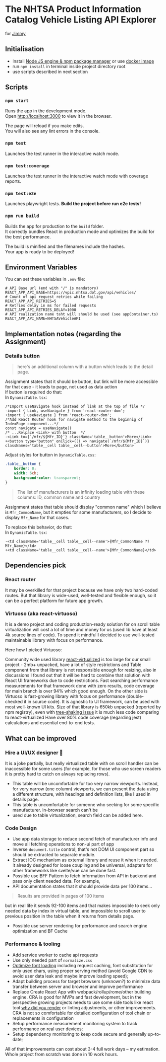 # The NHTSA Product Information Catalog Vehicle Listing API Explorer
for [Jimmy](https://fromjimmy.com)

## Initialisation

- Install [Node JS engine & npm package manager](https://nodejs.org/en/) or use [docker image](https://hub.docker.com/_/node/)
- run `npm install` in terminal inside project directory root
- use scripts described in next section

## Scripts 

### `npm start`

Runs the app in the development mode.\
Open [http://localhost:3000](http://localhost:3000) to view it in the browser.

The page will reload if you make edits.\
You will also see any lint errors in the console.

### `npm test`

Launches the test runner in the interactive watch mode.
### `npm test:coverage`

Launches the test runner in the interactive watch mode with coverage reports.
### `npm test:e2e`

Launches playwright tests. **Build the project before run e2e tests!**
### `npm run build`

Builds the app for production to the `build` folder.\
It correctly bundles React in production mode and optimizes the build for the best performance.

The build is minified and the filenames include the hashes.\
Your app is ready to be deployed!
## Environment Variables
You can set these variables in `.env` file:
```dotenv
# API Base url (end with "/" is mandatory)
REACT_APP_API_BASE=https://vpic.nhtsa.dot.gov/api/vehicles/
# Count of api request retries while failing
REACT_APP_API_RETRIES=5
# Retries delay in ms for failed requests 
REACT_APP_API_RETRIES_DELAY=1000
# API realization name taht will should be used (see appContainer.ts)
REACT_APP_API_NAME=NHTSAVehicleAPI
```
## Implementation notes (regarding the Assignment)  

### Details button

> here's an additional column with a button which leads to the detail page.

Assignment states that it should be button, but link will be more accessible for that case - it leads to page, not
used as data action   
If button is required do that:  
In `DynamicTable.tsx`:
```tsx
/*Import useNavigate hook instead of link at the top of file */
-import { Link, useNavigate } from 'react-router-dom';
+import { useNavigate } from 'react-router-dom';
/*Add React Router hook for navigate method to the beginnig of IndexPage component...*/
const navigate = useNavigate()
/* ...Relpace <Link> with button  */
-<Link to={`/mfr/${Mfr_ID}`} className='table__button'>More</Link>
+<button type="button" onClick={() => navigate(`/mfr/${Mfr_ID}`)} classNames='table__cell table__cell--button'>More</button>
```
Adjust styles for button in `DynamicTable.css`:

```css
.table__button {
    border: 0;
    width: 6ch;
    background-color: transparent;
}
```

> The list of manufacturers is an infinity loading table with these columns: ID, common name and country

Assignment states that table should display "common name" which I believe is `Mfr_CommonName`, but it empties for
some manufacturers, so I decide to display `Mfr_Name` for that cases.

To replace this behavior, do that:  
In `DynamicTable.tsx`:
```tsx
-<td className='table__cell table__cell--name'>{Mfr_CommonName ?? Mfr_Name}</td>
+<td className='table__cell table__cell--name'>{Mfr_CommonName}</td>
```
## Dependencies pick

### React router

It may be overkilled for that project because we have only two hard-coded routes.
But that library is wide-used, well-tested and flexible enough, so it can be a perfect platform for future app growth.

### Virtuoso (aka react-virtuoso)

It is a demo project and coding production-ready solution for on scroll table virtualization
will cost a lot of time and money for us (used lib have at least 4k source lines of code). To spend it mindful I decided to use well-tested maintainable library with focus on performance.

Here how I picked Virtuoso:

Community wide used library [react-virtualized](https://github.com/bvaughn/react-virtualized) is too large for our small
project - 2mb+ unpacked,
have a lot of style restrictions and Table component from that library is not responsible enough for resizing,
also in discussions I found out that it will be hard to combine that solution
with React UI frameworks due to code restrictions.
Fast searching performance measurements for that framework done with zero results, code coverage 
for main branch is over 94% which good enough.
On the other side is Virtuoso is fast-growing library with focus on performance (double-checked it in source code). 
It is agnostic to UI framework, can be used with most well-known UI kits.
Size of that library is 650kb unpacked (reported by npm registry), even with [tree-shaking issue](https://github.com/petyosi/react-virtuoso/issues/558)
it is much less code comparing to react-virtualized
Have over 80% code coverage (regarding jest) calculations and essential end-to-end tests.
## What can be improved

### Hire a UI/UX designer 🤠  

It is a joke partially, but really virtualized table with on scroll handler can be inaccessible for some users 
(for example, for those who use screen readers it is pretty hard to catch on always replacing rows).
- This table will be uncomfortable for too very narrow viewports. Instead, for very narrow (one column) viewports,
we can present the data using a different structure, with headings and definition lists, like I used in details page.
- This table is uncomfortable for someone who seeking for some specific manufacturer. In-browser search can't be
- used due to table virtualization, search field can be added here.

### Code Design
- Use app data storage to reduce second fetch of manufacturer info and move all fetching operations to non-ui part of app
- Inverse `document.title` control, that's not DOM UI component part so should be extracted to separate module. 
- Extract IOC mechanism as external library and reuse it when it needed. It already designed for loose coupling and be universal, adapters for other frameworks like svelte/vue can be done fast.
- Possible use BFF Pattern to fetch information from API in backend and pass only client needed data. For example,
- API documentation states that it should provide data per 100 items...
> Results are provided in pages of 100 items

but in real life it sends 92-100 items and that makes impossible to seek only needed data by index in virtual table,
and impossible to scroll user to previous position in the table when it returns from details page.
- Possible use server rendering for performance and search engine optimization and BF Cache

### Performance & tooling

- Add service worker to cache api requests
- Use only needed part of `normalize.css`
- [Optimize font loading](https://web.dev/optimize-webfont-loading/) including request caching,
font substitution for only used chars, using proper serving method (avoid Google CDN to avoid user data leak and maybe improve loading speed);
- Adapt building process for target browsers (unknown?) to minimize data transfer between server and
browser and improve performance
- Replace Create React App with webpack/rollup/rome/other building engine. CRA is good for MVPs and fast development,
but in the perspective growing projects needs to use some side tools like react tool [why did you render](https://github.com/welldone-software/why-did-you-render) or linting adjustments, or other improvements.
CRA is not so comfortable for detailed configuration of tool chain or replacements in configuration
- Setup performance measurement monitoring system to track performance on real user devices;
- Setup dependency monitoring to keep code secure and generally up-to-date;

All of that improvements can cost about 3-4 full work days – my estimation.
Whole project from scratch was done in 10 work hours.